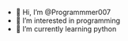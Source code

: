 - 👋 Hi, I’m @Programmmer007
- 👀 I’m interested in programming
- 🌱 I’m currently learning python

<!---
Programmmer007/Programmmer007 is a ✨ special ✨ repository because its `README.md` (this file) appears on your GitHub profile.
You can click the Preview link to take a look at your changes.
--->
